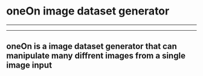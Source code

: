 # oneOn image dataset generator
-------------------------------
-------------------------------
## oneOn is a image dataset generator that can manipulate many diffrent images from a single image input
